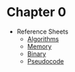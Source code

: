 # Chapter 0

<!-- * [Notes](notes) -->
<!-- * Problem -->
  <!-- * [Scratch](https://docs.cs50.net/2019/ap/problems/scratch/scratch.html) -->
<!-- * [Slides](https://cdn.cs50.net/2018/fall/lectures/0/lecture0.pdf) -->
<!-- * Source Code from Lecture -->
  <!-- * [Index](https://cdn.cs50.net/2018/fall/lectures/0/src0/) -->
  <!-- * [ZIP](https://cdn.cs50.net/2018/fall/lectures/0/src0.zip) -->
<!-- * [Syllabus]({{ "/syllabus" | relative_url }}) -->
<!-- * [Video](https://video.cs50.net/2018/fall/lectures/0) -->
* Reference Sheets
  * [Algorithms](https://ap.cs50.school/assets/pdfs/algorithms.pdf)
  * [Memory](https://ap.cs50.school/assets/pdfs/memory.pdf)
  <!-- * [ASCII](https://ap.cs50.school/assets/pdfs/ascii.pdf) -->
  * [Binary](https://ap.cs50.school/assets/pdfs/binary.pdf)
  * [Pseudocode](https://ap.cs50.school/assets/pdfs/pseudocode.pdf)
  <!-- * [Scratch](https://ap.cs50.school/assets/pdfs/scratch.pdf) -->
